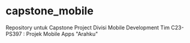 # capstone_mobile

Repository untuk Capstone Project Divisi Mobile Development
Tim C23-PS397 : Projek Mobile Apps "Arahku"
